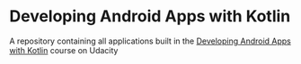 # Developing Android Apps with Kotlin
A repository containing all applications built in the [Developing Android Apps with Kotlin](https://www.udacity.com/course/developing-android-apps-with-kotlin--ud9012) course on Udacity
